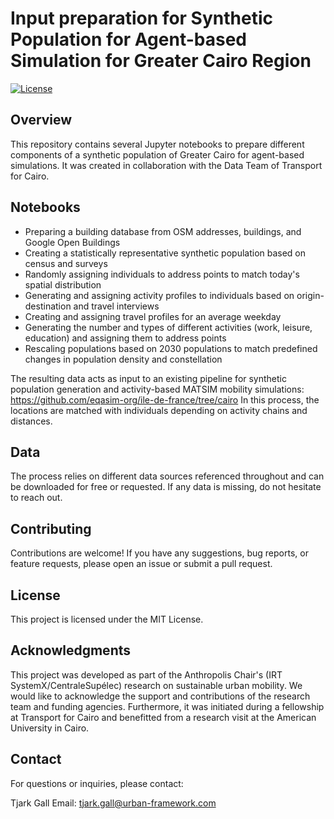 
# Input preparation for Synthetic Population for Agent-based Simulation for Greater Cairo Region

[![License](https://img.shields.io/badge/License-MIT-blue.svg)](https://opensource.org/licenses/MIT)

## Overview

This repository contains several Jupyter notebooks to prepare different components of a synthetic population of Greater Cairo for agent-based simulations. It was created in collaboration with the Data Team of Transport for Cairo. 

## Notebooks

- Preparing a building database from OSM addresses, buildings, and Google Open Buildings
- Creating a statistically representative synthetic population based on census and surveys
- Randomly assigning individuals to address points to match today's spatial distribution
- Generating and assigning activity profiles to individuals based on origin-destination and travel interviews
- Creating and assigning travel profiles for an average weekday
- Generating the number and types of different activities (work, leisure, education) and assigning them to address points
- Rescaling populations based on 2030 populations to match predefined changes in population density and constellation

The resulting data acts as input to an existing pipeline for synthetic population generation and activity-based MATSIM mobility simulations: https://github.com/eqasim-org/ile-de-france/tree/cairo
In this process, the locations are matched with individuals depending on activity chains and distances.

## Data

The process relies on different data sources referenced throughout and can be downloaded for free or requested. If any data is missing, do not hesitate to reach out.

## Contributing

Contributions are welcome! If you have any suggestions, bug reports, or feature requests, please open an issue or submit a pull request.

## License

This project is licensed under the MIT License.

## Acknowledgments

This project was developed as part of the Anthropolis Chair's (IRT SystemX/CentraleSupélec) research on sustainable urban mobility. We would like to acknowledge the support and contributions of the research team and funding agencies. Furthermore, it was initiated during a fellowship at Transport for Cairo and benefitted from a research visit at the American University in Cairo.

## Contact

For questions or inquiries, please contact:

Tjark Gall
Email: tjark.gall@urban-framework.com
